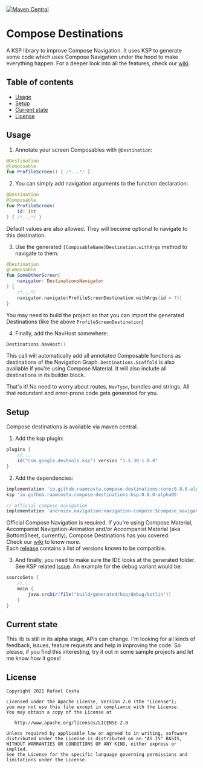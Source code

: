 [![Maven Central](https://maven-badges.herokuapp.com/maven-central/io.github.raamcosta.compose-destinations/core/badge.svg)](https://maven-badges.herokuapp.com/maven-central/io.github.raamcosta.compose-destinations/core)

# Compose Destinations

A KSP library to improve Compose Navigation. It uses KSP to generate some code which uses
Compose Navigation under the hood to make everything happen.
For a deeper look into all the features, check our [wiki](https://github.com/raamcosta/compose-destinations/wiki).

## Table of contents

* [Usage](#usage)
* [Setup](#setup)
* [Current state](#current-state)
* [License](#license)

## Usage

1. Annotate your screen Composables with `@Destination`:

```kotlin
@Destination
@Composable
fun ProfileScreen() { /*...*/ }
```

2. You can simply add navigation arguments to the function declaration:

```kotlin
@Destination
@Composable
fun ProfileScreen(
    id: Int
) { /*...*/ }
```
Default values are also allowed. They will become optional to navigate to this destination.

3. Use the generated `[ComposableName]Destination.withArgs` method to navigate to them:

```kotlin
@Destination
@Composable
fun SomeOtherScreen(
    navigator: DestinationsNavigator
) {
    /*...*/
    navigator.navigate(ProfileScreenDestination.withArgs(id = 7))
}
```
You may need to build the project so that you can import the generated Destinations (like the above `ProfileScreenDestination`)

4. Finally, add the NavHost somewhere:

```kotlin
Destinations.NavHost()
```
This call will automatically add all annotated Composable functions as destinations of the Navigation Graph.
`Destinations.Scaffold` is also available if you're using Compose Material. It will also include all destinations in its builder block.

That's it! No need to worry about routes, `NavType`, bundles and strings. All that redundant and error-prone code gets generated for you.

## Setup

Compose destinations is available via maven central.

1. Add the ksp plugin:
```gradle
plugins {
    //...
    id("com.google.devtools.ksp") version "1.5.30-1.0.0"
}
```

2. Add the dependencies:
```gradle
implementation 'io.github.raamcosta.compose-destinations:core:0.8.0-alpha05'
ksp 'io.github.raamcosta.compose-destinations:ksp:0.8.0-alpha05'

// official compose navigation
implementation 'androidx.navigation:navigation-compose:$compose_navigation_version'
```
Official Compose Navigation is required.
If you're using Compose Material, Accompanist Navigation-Animation and/or
Accompanist Material (aka BottomSheet, currently), Compose Destinations has you covered. <br/>
Check our [wiki](https://github.com/raamcosta/compose-destinations/wiki) to know more. <br/>
Each [release](https://github.com/raamcosta/compose-destinations/releases) contains a list of versions known to be compatible.

3. And finally, you need to make sure the IDE looks at the generated folder.
See KSP related [issue](https://github.com/google/ksp/issues/37).
An example for the debug variant would be:
```gradle
sourceSets {
    //...
    main {
        java.srcDir(file("build/generated/ksp/debug/kotlin"))
    }
}
```

## Current state

This lib is still in its alpha stage, APIs can change.
I'm looking for all kinds of feedback, issues, feature requests and help in improving the code. So please, if you find this interesting, try it out in
some sample projects and let me know how it goes!

## License

    Copyright 2021 Rafael Costa

    Licensed under the Apache License, Version 2.0 (the "License");
    you may not use this file except in compliance with the License.
    You may obtain a copy of the License at

       http://www.apache.org/licenses/LICENSE-2.0

    Unless required by applicable law or agreed to in writing, software
    distributed under the License is distributed on an "AS IS" BASIS,
    WITHOUT WARRANTIES OR CONDITIONS OF ANY KIND, either express or implied.
    See the License for the specific language governing permissions and
    limitations under the License.
